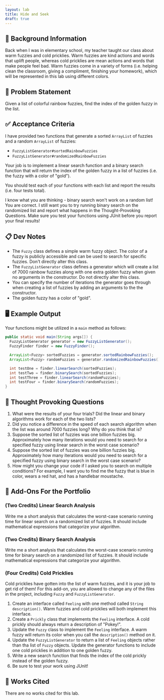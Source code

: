 ```yaml
---
layout: lab
title: Hide and Seek
draft: true
---
```


## 🔖 Background Information

Back when I was in elementary school, my teacher taught our class about warm fuzzies and cold pricklies. Warm fuzzies are kind actions and words that uplift people, whereas cold pricklies are mean actions and words that make people feel bad. Warm fuzzies come in a variety of forms (i.e. helping clean the classroom, giving a compliment, finishing your homework), which will be represented in this lab using different colors.

## 🎯 Problem Statement

Given a list of colorful rainbow fuzzies, find the index of the golden fuzzy in the list.

## ✅ Acceptance Criteria

I have provided two functions that generate a sorted `ArrayList` of fuzzies and a random `ArrayList` of fuzzies:

* `FuzzyListGenerator#sortedRainbowFuzzies`
* `FuzzyListGenerator#randomizedRainbowFuzzies`

Your job is to implement a linear search function and a binary search function that will return the index of the golden fuzzy in a list of fuzzies (i.e. the fuzzy with a color of "gold").

You should test each of your functions with each list and report the results (i.e. four tests total).

I know what you are thinking - binary search won't work on a random list! You are correct. I still want you to try running binary search on the randomized list and report what happens in the Thought-Provoking Questions. Make sure you test your functions using JUnit before you report your final results!

## 📋 Dev Notes

* The `Fuzzy` class defines a simple warm fuzzy object. The color of a fuzzy is publicly accessible and can be used to search for specific fuzzies. Don't directly alter this class.
* The `FuzzyListGenerator` class defines a generator which will create a list of 7000 rainbow fuzzies along with one extra golden fuzzy when given no arguments in the constructor. Do not directly alter this class.
* You can specify the number of iterations the generator goes through when creating a list of fuzzies by adding an arguments to the the constructor.
* The golden fuzzy has a color of "gold".

## 🖥️ Example Output

Your functions might be utilized in a `main` method as follows:

```java
public static void main(String args[]) {
  FuzzyListGenerator generator = new FuzzyListGenerator();
  FuzzyFinder finder = new FuzzyFinder();

  ArrayList<Fuzzy> sortedFuzzies = generator.sortedRainbowFuzzies();
  ArrayList<Fuzzy> randomFuzzies = generator.randomizedRainbowFuzzies();

  int testOne = finder.linearSearch(sortedFuzzies);
  int testTwo = finder.binarySearch(sortedFuzzies);
  int testThree = finder.linearSearch(randomFuzzies);
  int testFour = finder.binarySearch(randomFuzzies);
}
```

## 📝 Thought Provoking Questions

1. What were the results of your four trials? Did the linear and binary algorithms work for each of the two lists?
2. Did you notice a difference in the speed of each search algorithm when the list was around 7000 fuzzies long? Why do you think that is?
3. Suppose the sorted list of fuzzies was one billion fuzzies big. Approximately how many iterations would you need to search for a specified fuzzy using linear search in the worst case scenario?
4. Suppose the sorted list of fuzzies was one billion fuzzies big. Approximately how many iterations would you need to search for a specified fuzzy using binary search in the worst case scenario?
5. How might you change your code if I asked you to search on multiple conditions? For example, I want you to find me the fuzzy that is blue in color, wears a red hat, and has a handlebar moustache.

## 💼 Add-Ons For the Portfolio

### (Two Credits) Linear Search Analysis

Write me a short analysis that calculates the worst-case scenario running time for linear search on a randomized list of fuzzies. It should include mathematical expressions that categorize your algorithm.

### (Two Credits) Binary Search Analysis

Write me a short analysis that calculates the worst-case scenario running time for binary search on a randomized list of fuzzies. It should include mathematical expressions that categorize your algorithm.

### (Four Credits) Cold Pricklies

Cold pricklies have gotten into the list of warm fuzzies, and it is your job to get rid of them! For this add-on, you are allowed to change any of the files in the project, including `Fuzzy` and `FuzzyListGenerator`.

1. Create an interface called `Feeling` with one method called `String description()`. Warm fuzzies and cold pricklies will both implement this interface.
2. Create a `Prickly` class that implements the `Feeling` interface. A cold prickly should always return a description of "Pokey!".
3. Update the `Fuzzy` class to implement the `Feeling` interface. A warm fuzzy will return its color when you call the `description()` method on it.
4. Update the `FuzzyListGenerator` to return a list of `Feeling` objects rather than tha list of `Fuzzy` objects. Update the generator functions to include one cold pricklies in addition to one golden fuzzy.
5. Write a new search function that finds the index of the cold prickly instead of the golden fuzzy.
6. Be sure to test your work using JUnit!

## 📘 Works Cited

There are no works cited for this lab.
